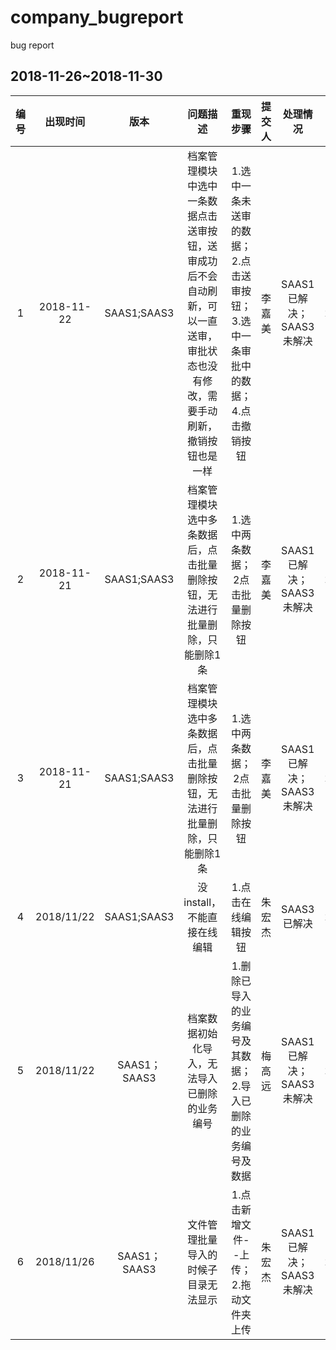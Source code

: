 # company_bugreport
bug report
## 2018-11-26~2018-11-30  
|编号|出现时间|版本|问题描述|重现步骤|提交人|处理情况|解决时间|
|:-:|:-:|:-:|:-:|:-:|:-:|:-:|:-:|
|1|2018-11-22|SAAS1;SAAS3|档案管理模块中选中一条数据点击送审按钮，送审成功后不会自动刷新，可以一直送审，审批状态也没有修改，需要手动刷新，撤销按钮也是一样|1.选中一条未送审的数据；2.点击送审按钮；3.选中一条审批中的数据；4.点击撤销按钮|李嘉美|SAAS1已解决；SAAS3未解决|2018/11/22|
|2|2018-11-21|SAAS1;SAAS3|档案管理模块选中多条数据后，点击批量删除按钮，无法进行批量删除，只能删除1条|1.选中两条数据；2点击批量删除按钮|李嘉美|SAAS1已解决；SAAS3未解决|2018/11/21|
|3|2018-11-21|SAAS1;SAAS3|档案管理模块选中多条数据后，点击批量删除按钮，无法进行批量删除，只能删除1条|1.选中两条数据；2点击批量删除按钮|李嘉美|SAAS1已解决；SAAS3未解决|2018/11/21|
|4|2018/11/22|SAAS1;SAAS3|没install，不能直接在线编辑|1.点击在线编辑按钮|朱宏杰|SAAS3已解决|2018/11/22|
|5|2018/11/22|SAAS1；SAAS3|档案数据初始化导入，无法导入已删除的业务编号|1.删除已导入的业务编号及其数据；2.导入已删除的业务编号及数据|梅高远|SAAS1已解决；SAAS3未解决|2018/11/23|
|6|2018/11/26|SAAS1；SAAS3|文件管理批量导入的时候子目录无法显示|1.点击新增文件--上传；2.拖动文件夹上传|朱宏杰|SAAS1已解决；SAAS3未解决|2018/11/26|
